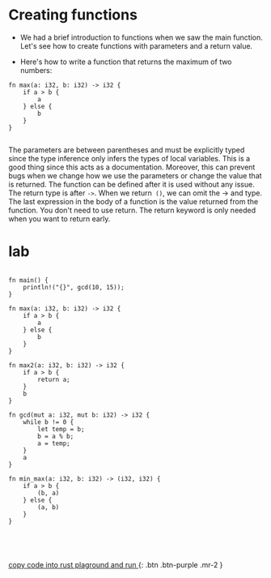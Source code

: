 # Creating functions

- We had a brief introduction to functions when we saw the main function. Let's see how to create functions with parameters and a return value.

- Here's how to write a function that returns the maximum of two numbers:

```
fn max(a: i32, b: i32) -> i32 {
    if a > b {
        a
    } else {
        b
    }
}


```
The parameters are between parentheses and must be explicitly typed since the type inference only infers the types of local variables. 
This is a good thing since this acts as a documentation. Moreover, this can prevent bugs when we change how we use the parameters or change the value
that is returned. The function can be defined after it is used without any issue. The return type is after `->`. When we return` ()`, we can omit the -> and type.
The last expression in the body of a function is the value returned from the function. You don't need to use return. The return keyword is only needed when you want to return early.

# lab

```

fn main() {
    println!("{}", gcd(10, 15));
}

fn max(a: i32, b: i32) -> i32 {
    if a > b {
        a
    } else {
        b
    }
}

fn max2(a: i32, b: i32) -> i32 {
    if a > b {
        return a;
    }
    b
}

fn gcd(mut a: i32, mut b: i32) -> i32 {
    while b != 0 {
        let temp = b;
        b = a % b;
        a = temp;
    }
    a
}

fn min_max(a: i32, b: i32) -> (i32, i32) {
    if a > b {
        (b, a)
    } else {
        (a, b)
    }
}





```
[copy code into rust plaground and run ](https://play.rust-lang.org/){: .btn .btn-purple .mr-2 }
